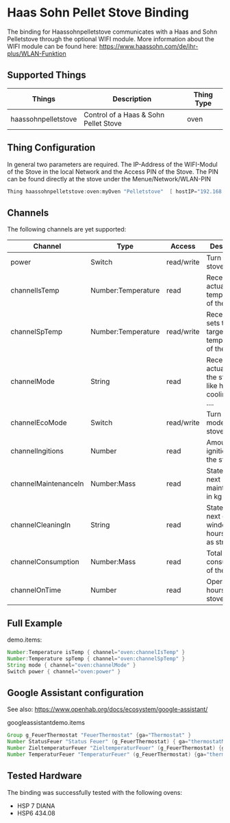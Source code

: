 # Haas Sohn Pellet Stove Binding

The binding for Haassohnpelletstove communicates with a Haas and Sohn Pelletstove through the optional
WIFI module. More information about the WIFI module can be found here: <https://www.haassohn.com/de/ihr-plus/WLAN-Funktion>

## Supported Things

|       Things        |              Description              | Thing Type |
|---------------------|---------------------------------------|------------|
| haassohnpelletstove | Control of a Haas & Sohn Pellet Stove | oven       |

## Thing Configuration

In general two parameters are required. The IP-Address of the WIFI-Modul of the Stove in the local Network and the Access PIN of the Stove.
The PIN can be found directly at the stove under the Menue/Network/WLAN-PIN

```java
Thing haassohnpelletstove:oven:myOven "Pelletstove"  [ hostIP="192.168.0.23", hostPIN="1234"]
```

## Channels

The following channels are yet supported:

|       Channel        |        Type        |   Access   |                                 Description                                 |
|----------------------|--------------------|------------|-----------------------------------------------------------------------------|
| power                | Switch             | read/write | Turn the stove on/off                                                       |
| channelIsTemp        | Number:Temperature | read       | Receives the actual temperature of the stove                                |
| channelSpTemp        | Number:Temperature | read/write | Receives and sets the target temperature of the stove                       |
| channelMode          | String             | read       | Receives the actual mode the stove is in like heating, cooling, error, .... |
| channelEcoMode       | Switch             | read/write | Turn the eco mode of the stove on/off                                       |
| channelIngitions     | Number             | read       | Amount of ignitions of the stove                                            |
| channelMaintenanceIn | Number:Mass        | read       | States the next maintenance in kg                                           |
| channelCleaningIn    | String             | read       | States the next cleaning window in hours:minutes as string                  |
| channelConsumption   | Number:Mass        | read       | Total consumption of the stove                                              |
| channelOnTime        | Number             | read       | Operation hours of the stove                                                |

## Full Example

demo.items:

```java
Number:Temperature isTemp { channel="oven:channelIsTemp" }
Number:Temperature spTemp { channel="oven:channelSpTemp" }
String mode { channel="oven:channelMode" }
Switch power { channel="oven:power" }
```

## Google Assistant configuration

See also: <https://www.openhab.org/docs/ecosystem/google-assistant/>

googleassistantdemo.items

```java
Group g_FeuerThermostat "FeuerThermostat" {ga="Thermostat" }
Number StatusFeuer "Status Feuer" (g_FeuerThermostat) { ga="thermostatMode" }
Number ZieltemperaturFeuer "ZieltemperaturFeuer" (g_FeuerThermostat) {ga="thermostatTemperatureSetpoint"}
Number TemperaturFeuer "TemperaturFeuer" (g_FeuerThermostat) {ga="thermostatTemperatureAmbient"}
```

## Tested Hardware

The binding was successfully tested with the following ovens:

- HSP 7 DIANA
- HSP6 434.08

